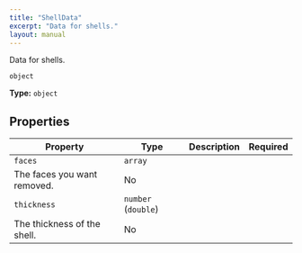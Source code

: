 ```yaml
---
title: "ShellData"
excerpt: "Data for shells."
layout: manual
---
```


Data for shells.


`object`

**Type:** `object`





## Properties

| Property | Type | Description | Required |
|----------|------|-------------|----------|
| `faces` | `array`
 | The faces you want removed. | No |
| `thickness` | `number` (`double`)
 | The thickness of the shell. | No |


